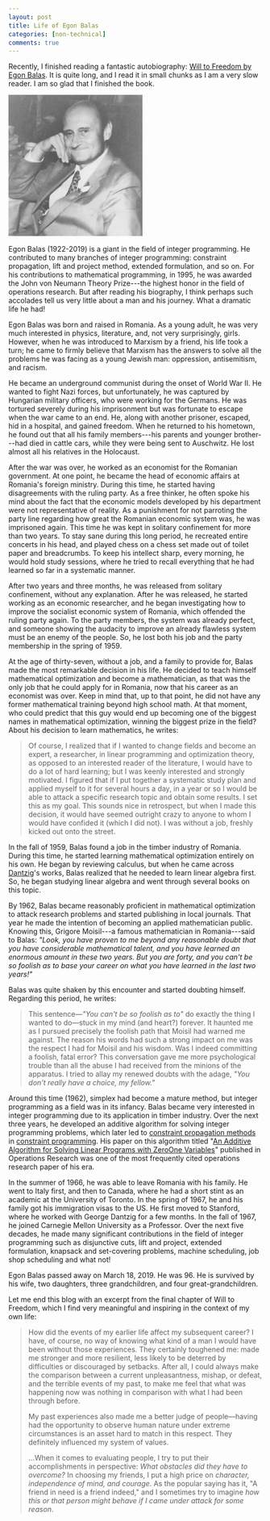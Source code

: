 ```yaml
---
layout: post
title: Life of Egon Balas
categories: [non-technical]
comments: true
---
```


Recently, I finished reading a fantastic autobiography: [Will to Freedom by Egon Balas](https://www.goodreads.com/book/show/2771574-will-to-freedom). It is quite long, and I read it in small chunks as I am a very slow reader. I am so glad that I finished the book.

<img src="https://raw.githubusercontent.com/Shuvomoy/blog/gh-pages/assets/egon_balas.png" alt="useful_image" style="zoom:33%;" class="center" />

 <!-- more -->

Egon Balas (1922-2019) is a giant in the field of integer programming. He contributed to many branches of integer programming: constraint propagation, lift and project method, extended formulation, and so on. For his contributions to mathematical programming, in 1995, he was awarded the John von Neumann Theory Prize---the highest honor in the field of operations research. But after reading his biography, I think perhaps such accolades tell us very little about a man and his journey. What a dramatic life he had!



Egon Balas was born and raised in Romania. As a young adult, he was very much interested in physics, literature, and, not very surprisingly, girls. However, when he was introduced to Marxism by a friend, his life took a turn; he came to firmly believe that Marxism has the answers to solve all the problems he was facing as a young Jewish man: oppression, antisemitism, and racism. 



He became an underground communist during the onset of World War II. He wanted to fight Nazi forces, but unfortunately, he was captured by Hungarian military officers, who were working for the Germans. He was tortured severely during his imprisonment but was fortunate to escape when the war came to an end. He, along with another prisoner, escaped, hid in a hospital, and gained freedom. When he returned to his hometown, he found out that all his family members---his parents and younger brother---had died in cattle cars, while they were being sent to Auschwitz. He lost almost all his relatives in the Holocaust. 



After the war was over, he worked as an economist for the Romanian government.  At one point, he became the head of economic affairs at Romania's foreign ministry. During this time, he started having disagreements with the ruling party. As a free thinker, he often spoke his mind about the fact that the economic models developed by his department were not representative of reality. As a punishment for not parroting the party line regarding how great the Romanian economic system was, he was imprisoned again. This time he was kept in solitary confinement for more than two years. To stay sane during this long period, he recreated entire concerts in his head, and played chess on a chess set made out of toilet paper and breadcrumbs. To keep his intellect sharp, every morning, he would hold study sessions, where he tried to recall everything that he had learned so far in a systematic manner. 



After two years and three months, he was released from solitary confinement, without any explanation. After he was released, he started working as an economic researcher, and he began investigating how to improve the socialist economic system of Romania, which offended the ruling party again. To the party members, the system was already perfect, and someone showing the audacity to improve an already flawless system must be an enemy of the people. So, he lost both his job and the party membership in the spring of 1959. 



At the age of thirty-seven, without a job, and a family to provide for, Balas made the most remarkable decision in his life. He decided to teach himself mathematical optimization and become a mathematician, as that was the only job that he could apply for in Romania, now that his career as an economist was over. Keep in mind that, up to that point, he did not have any former mathematical training beyond high school math. At that moment, who could predict that this guy would end up becoming one of the biggest names in mathematical optimization, winning the biggest prize in the field? About his decision to learn mathematics, he writes:



> Of course, I realized that if I wanted to change fields and become an expert, a researcher, in linear programming and optimization theory, as opposed to an interested reader of the literature, I would have to do a lot of hard learning; but I was keenly interested and strongly motivated. I figured that if I put together a systematic study plan and applied myself to it for several hours a day, in a year or so I would be able to attack a specific research topic and obtain some results. I set this as my goal. This sounds nice in retrospect, but when I made this decision, it would have seemed outright crazy to anyone to whom I would have confided it (which I did not). I was without a job, freshly kicked out onto the street.



In the fall of 1959, Balas found a job in the timber industry of Romania. During this time, he started learning mathematical optimization entirely on his own. He began by reviewing calculus, but when he came across [Dantzig](https://en.wikipedia.org/wiki/George_Dantzig)'s works, Balas realized that he needed to learn linear algebra first. So, he began studying linear algebra and went through several books on this topic. 



By 1962, Balas became reasonably proficient in mathematical optimization to attack research problems and started publishing in local journals. That year he made the intention of becoming an applied mathematician public. Knowing this, Grigore Moisil---a famous mathematician in Romania---said to Balas: *"Look, you have proven to me beyond any reasonable doubt that you have considerable mathematical talent, and you have learned an enormous amount in these two years. But you are forty, and you can't be so foolish as to base your career on what you have learned in the last two years!"* 



Balas was quite shaken by this encounter and started doubting himself. Regarding this period, he writes: 



> This sentence—*"You can't be so foolish as to"* do exactly the thing I wanted to do—stuck in my mind (and heart?) forever. It haunted me as I pursued precisely the foolish path that Moisil had warned me against. The reason his words had such a strong impact on me was the respect I had for Moisil and his wisdom. Was I indeed committing a foolish, fatal error? This conversation gave me more psychological trouble than all the abuse I had received from the minions of the apparatus. I tried to allay my renewed doubts with the adage, *"You don't really have a choice, my fellow."*



Around this time (1962), simplex had become a mature method, but integer programming as a field was in its infancy. Balas became very interested in integer programming due to its application in timber industry. Over the next three years, he developed an additive algorithm for solving integer programming problems, which later led to [constraint propagation methods](https://www.ibm.com/support/knowledgecenter/SSSA5P_12.8.0/ilog.odms.cpo.help/CP_Optimizer/User_manual/topics/propagate_propagate.html) in [constraint programming](https://en.wikipedia.org/wiki/Constraint_programming). His paper on this algorithm titled "[An Additive Algorithm for Solving Linear Programs with Zero­One Variables](https://pubsonline.informs.org/doi/10.1287/opre.13.4.517)" published in Operations Research was one of the most frequently cited operations research paper of his era. 



In the summer of 1966, he was able to leave Romania with his family. He went to Italy first, and then to Canada, where he had a short stint as an academic at the University of Toronto. In the spring of 1967, he and his family got his immigration visas to the US. He first moved to Stanford, where he worked with George Dantzig for a few months. In the fall of 1967, he joined Carnegie Mellon University as a Professor. Over the next five decades, he made many significant contributions in the field of integer programming such as disjunctive cuts, lift and project, extended formulation, knapsack and set-covering problems, machine scheduling, job shop scheduling and what not! 



Egon Balas passed away on March 18, 2019. He was 96. He is survived by his wife, two daughters, three grandchildren, and four great-grandchildren. 



Let me end this blog with an excerpt from the final chapter of Will to Freedom, which I find very meaningful and inspiring in the context of my own life:



> How did the events of my earlier life affect my subsequent career? I have, of course, no way of knowing what kind of a man I would have been without those experiences. They certainly toughened me: made me stronger and more resilient, less likely to be deterred by difficulties or discouraged by setbacks. After all, I could always make the comparison between a current unpleasantness, mishap, or defeat, and the terrible events of my past, to make me feel that what was happening now was nothing in comparison with what I had been through before. 
>
> My past experiences also made me a better judge of people—having had the opportunity to observe human nature under extreme circumstances is an asset hard to match in this respect. They definitely influenced my system of values. 
>
> ...When it comes to evaluating people, I try to put their accomplishments in perspective: *What obstacles did they have to overcome?* In choosing my friends, I put a high price on *character, independence of mind, and courage*. As the popular saying has it, "A friend in need is a friend indeed," and I sometimes try to imagine *how this or that person might behave if I came under attack for some reason*.



